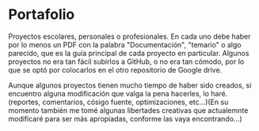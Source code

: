 # Portafolio
Proyectos escolares, personales o profesionales. En cada uno debe haber por lo menos un PDF con la palabra "Documentación", "temario" o algo parecido, que es la guía principal de cada proyecto en particular. Algunos proyectos no era tan fácil subirlos a GitHub, o no era tan cómodo, por lo que se optó por colocarlos en el otro repositorio de Google drive.

Aunque algunos proyectos tienen mucho tiempo de haber sido creados, si encuentro alguna modificación que valga la pena hacerles, lo haré. (reportes, comentarios, cósigo fuente, optimizaciones, etc...)(En su momento también me tomé algunas libertades creativas que actualemnte modificaré para ser más apropiadas, conforme las vaya encontrando...)

